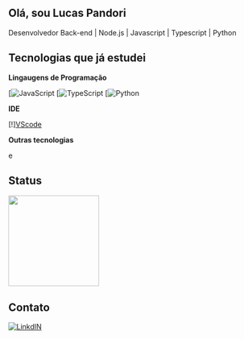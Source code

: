 ## Olá, sou Lucas Pandori
Desenvolvedor Back-end | Node.js | Javascript | Typescript | Python

## Tecnologias que já estudei

**Lingaugens de Programação**

[![JavaScript](https://img.shields.io/badge/JavaScript-F7DF1E?style=for-the-badge&logo=javascript&logoColor=black) [![TypeScript](https://img.shields.io/badge/TypeScript-007ACC?style=for-the-badge&logo=typescript&logoColor=white) [![Python](https://img.shields.io/badge/Python-14354C?style=for-the-badge&logo=python&logoColor=white)

**IDE**

[!][VScode](https://img.shields.io/badge/Visual_Studio_Code-0078D4?style=for-the-badge&logo=visual%20studio%20code&logoColor=white)

**Outras tecnologias**

[](https://img.shields.io/badge/Node.js-43853D?style=for-the-badge&logo=node.js&logoColor=white) [](https://img.shields.io/badge/GitHub-100000?style=for-the-badge&logo=github&logoColor=white) [](https://img.shields.io/badge/Jest-323330?style=for-the-badge&logo=Jest&logoColor=whit)e [](https://img.shields.io/badge/Express.js-404D59?style=for-the-badge)

## Status

<img loading="lazy" height="180em" src="https://github-readme-stats.vercel.app/api?username=Clauciofds&show_icons=true&theme=radical&include_all_commits=true&count_private=false"/>

## Contato
[![LinkdIN](https://img.shields.io/badge/LinkedIn-0077B5?style=for-the-badge&logo=linkedin&logoColor=white)](https://www.linkedin.com/in/lucas-pandori/)
